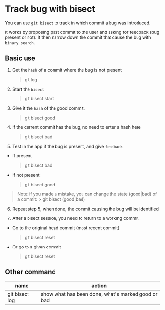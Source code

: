 # Track bug with bisect

You can use `git bisect` to track in which commit a bug was introduced.

It works by proposing past commit to the user and asking for feedback (bug present or not).
It then narrow down the commit that cause the bug with `binary search`.

## Basic use

1. Get the `hash` of a commit where the bug is not present
    > git log

2. Start the `bisect`
    > git bisect start

3. Give it the `hash` of the good commit.
    > git bisect good <hash>

4. If the current commit has the bug, no need to enter a hash here
    > git bisect bad <optional hash>

5. Test in the app if the bug is present, and give `feedback`
- If present
    > git bisect bad
- If not present
    > git bisect good
     
>Note: if you made a mistake, you can change the state (good|bad) of a commit:
    > git bisect (good|bad) <hash>

6. Repeat step 5, when done, the commit causing the bug will be identified

7. After a bisect session, you need to return to a working commit.
- Go to the original head commit (most recent commit)
    > git bisect reset
- Or go to a given commit
    > git bisect reset <hash>

## Other command

| name           | action                                             |
|----------------|----------------------------------------------------|
| git bisect log | show what has been done, what's marked good or bad |
